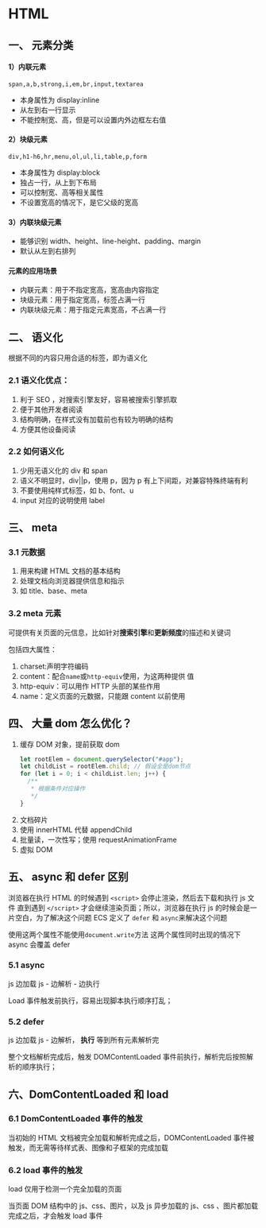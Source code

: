 # HTML

## 一、 元素分类

#### 1）内联元素

```
span,a,b,strong,i,em,br,input,textarea
```

- 本身属性为 display:inline
- 从左到右一行显示
- 不能控制宽、高，但是可以设置内外边框左右值

#### 2）块级元素

```
div,h1-h6,hr,menu,ol,ul,li,table,p,form
```

- 本身属性为 display:block
- 独占一行，从上到下布局
- 可以控制宽、高等相关属性
- 不设置宽高的情况下，是它父级的宽高

#### 3）内联块级元素

- 能够识别 width、height、line-height、padding、margin
- 默认从左到右排列

#### 元素的应用场景

- 内联元素：用于不指定宽高，宽高由内容指定
- 块级元素：用于指定宽高，标签占满一行
- 内联块级元素：用于指定元素宽高，不占满一行

## 二、 语义化

根据不同的内容只用合适的标签，即为语义化

### 2.1 语义化优点：

1. 利于 SEO ，对搜索引擎友好，容易被搜索引擎抓取
2. 便于其他开发者阅读
3. 结构明确，在样式没有加载前也有较为明确的结构
4. 方便其他设备阅读

### 2.2 如何语义化

1. 少用无语义化的 div 和 span
2. 语义不明显时，div||p，使用 p，因为 p 有上下间距，对兼容特殊终端有利
3. 不要使用纯样式标签，如 b、font、u
4. input 对应的说明使用 label

## 三、 meta

### 3.1 元数据

1. 用来构建 HTML 文档的基本结构
2. 处理文档向浏览器提供信息和指示
3. 如 title、base、meta

### 3.2 meta 元素

可提供有关页面的元信息，比如针对**搜索引擎**和**更新频度**的描述和关键词

包括四大属性：

1. charset:声明字符编码
2. content：配合`name`或`http-equiv`使用，为这两种提供 值
3. http-equiv：可以用作 HTTP 头部的某些作用
4. name：定义页面的元数据，只能跟 content 以前使用

## 四、 大量 dom 怎么优化？

1. 缓存 DOM 对象，提前获取 dom
   ```js
   let rootElem = document.querySelector("#app");
   let childList = rootElem.child; // 假设全是dom节点
   for (let i = 0; i < childList.len; j++) {
     /**
      * 根据条件对应操作
      */
   }
   ```
2. 文档碎片
3. 使用 innerHTML 代替 appendChild
4. 批量读，一次性写；使用 requestAnimationFrame
5. 虚拟 DOM

## 五、 async 和 defer 区别

浏览器在执行 HTML 的时候遇到 `<script>` 会停止渲染，然后去下载和执行 js 文件 直到遇到 `</script>` 才会继续渲染页面；所以，浏览器在执行 js 的时候会是一片空白，为了解决这个问题 ECS 定义了 `defer` 和 `async`来解决这个问题

使用这两个属性不能使用`document.write`方法
这两个属性同时出现的情况下 async 会覆盖 defer

### 5.1 async

js 边加载 js - 边解析 - 边执行

Load 事件触发前执行，容易出现脚本执行顺序打乱；

### 5.2 defer

js 边加载 js - 边解析， **执行** 等到所有元素解析完

整个文档解析完成后，触发 DOMContentLoaded 事件前执行，解析完后按照解析的顺序执行；

## 六、DomContentLoaded 和 load

### 6.1 DomContentLoaded 事件的触发

当初始的 HTML 文档被完全加载和解析完成之后，DOMContentLoaded 事件被触发，而无需等待样式表、图像和子框架的完成加载

### 6.2 load 事件的触发

load 仅用于检测一个完全加载的页面

当页面 DOM 结构中的 js、css、图片，以及 js 异步加载的 js、css 、图片都加载完成之后，才会触发 load 事件
